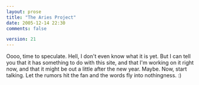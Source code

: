 ```yaml
---
layout: prose
title: "The Aries Project"
date: 2005-12-14 22:30
comments: false

version: 21
---
```


Oooo, time to speculate. Hell, I don't even know what it is yet. But I can tell you that it has something to do with this site, and that I'm working on it right now, and that it might be out a little after the new year. Maybe. Now, start talking. Let the rumors hit the fan and the words fly into nothingness. :)
